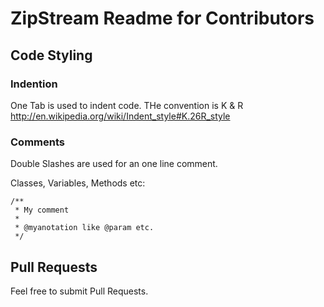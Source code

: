 # ZipStream Readme for Contributors
## Code Styling
### Indention
One Tab is used to indent code. THe convention is K & R http://en.wikipedia.org/wiki/Indent_style#K.26R_style

### Comments
Double Slashes are used for an one line comment.

Classes, Variables, Methods etc:

    /**
     * My comment
     * 
     * @myanotation like @param etc.
     */

## Pull Requests
Feel free to submit Pull Requests.